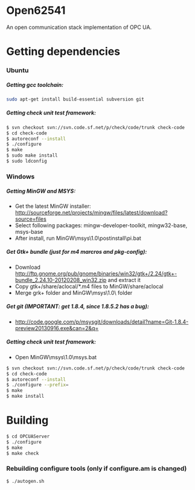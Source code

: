 Open62541
=========

An open communication stack implementation of OPC UA.

# Getting dependencies
### Ubuntu
##### Getting gcc toolchain:
```bash
sudo apt-get install build-essential subversion git
```
##### Getting check unit test framework:
```bash
$ svn checkout svn://svn.code.sf.net/p/check/code/trunk check-code
$ cd check-code
$ autoreconf --install
$ ./configure
$ make
$ sudo make install
$ sudo ldconfig
```

### Windows
##### Getting MinGW and MSYS:
* Get the latest MinGW installer: http://sourceforge.net/projects/mingw/files/latest/download?source=files
* Select following packages: mingw-developer-toolkit, mingw32-base, msys-base
* After install, run MinGW\msys\1.0\postinstall\pi.bat

##### Get Gtk+ bundle (just for m4 marcros and pkg-config):
* Download http://ftp.gnome.org/pub/gnome/binaries/win32/gtk+/2.24/gtk+-bundle_2.24.10-20120208_win32.zip and extract it
* Copy gtk+/share/aclocal/*.m4 files to MinGW/share/aclocal
* Merge grk+ folder and MinGW\msys\1.0\ folder

##### Get git (IMPORTANT: get 1.8.4, since 1.8.5.2 has a bug):
* http://code.google.com/p/msysgit/downloads/detail?name=Git-1.8.4-preview20130916.exe&can=2&q=

##### Getting check unit test framework:
* Open MinGW\msys\1.0\msys.bat

```bash
$ svn checkout svn://svn.code.sf.net/p/check/code/trunk check-code
$ cd check-code
$ autoreconf --install
$ ./configure --prefix=
$ make
$ make install
```

# Building
```bash
$ cd OPCUAServer
$ ./configure
$ make
$ make check
```

### Rebuilding configure tools (only if configure.am is changed)
```bash
$ ./autogen.sh
```
